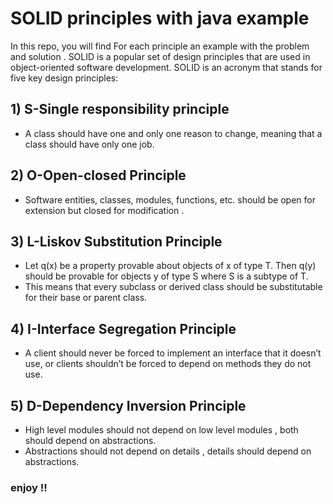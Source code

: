 # SOLID principles with java example 
In this repo, you will find For each principle an example with the problem and solution .
SOLID is a popular set of design principles that are used in object-oriented software development. SOLID is an acronym that stands for five key design principles:
## 1) S-Single responsibility principle
- A class should have one and only one reason to change, meaning that a class should have only one job.
## 2) O-Open-closed Principle
- Software entities, classes, modules, functions, etc. should be open for extension but closed for modification .
## 3) L-Liskov Substitution Principle
- Let q(x) be a property provable about objects of x of type T. Then q(y) should be provable for objects y of type S where S is a subtype of T.
- This means that every subclass or derived class should be substitutable for their base or parent class.
## 4) I-Interface Segregation Principle
- A client should never be forced to implement an interface that it doesn’t use, or clients shouldn’t be forced to depend on methods they do not use.
## 5) D-Dependency Inversion Principle
- High level modules should not depend on low level modules , both should depend on abstractions.
- Abstractions should not depend on details , details should depend on abstractions.
### enjoy !!